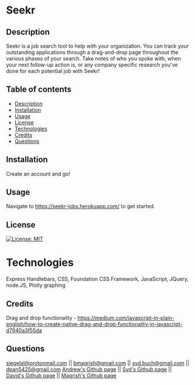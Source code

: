 # Seekr

## Description

Seekr is a job search tool to help with your organization. You can track your outstanding applications through a drag-and-drop page throughout the various phases of your search. Take notes of who you spoke with, when your next follow-up action is, or any company specific research you've done for each potential job with Seekr!

## Table of contents

- [Description](#Description)
- [Installation](#Installation)
- [Usage](#Usage)
- [License](#License)
- [Technologies](#Technologies)
- [Credits](#Credits)
- [Questions](#Questions)

## Installation

Create an account and go!

## Usage

Navigate to https://seekr-jobs.herokuapp.com/ to get started.

## License

[![License: MIT](https://img.shields.io/badge/License-MIT-yellow.svg)](https://opensource.org/licenses/MIT)

# Technologies

Express Handlebars, CSS, Foundation CSS Framework, JavaScript, JQuery, node.JS, Plotly graphing

## Credits

Drag and drop functionality - https://medium.com/javascript-in-plain-english/how-to-create-native-drag-and-drop-functionality-in-javascript-d7940a3f55da

## Questions

siegelal@protonmail.com || bmagrish@gmail.com || syd.buch@gmail.com || dpan5425@gmail.com [Andrew's Github page](https://www.github.com/siegelal7) || [Syd's Github page](https://github.com/SBuchanan1) || [David's Github page](https://github.com/dpan-5) || [Magrish's Github page](https://github.com/Magrishb)
